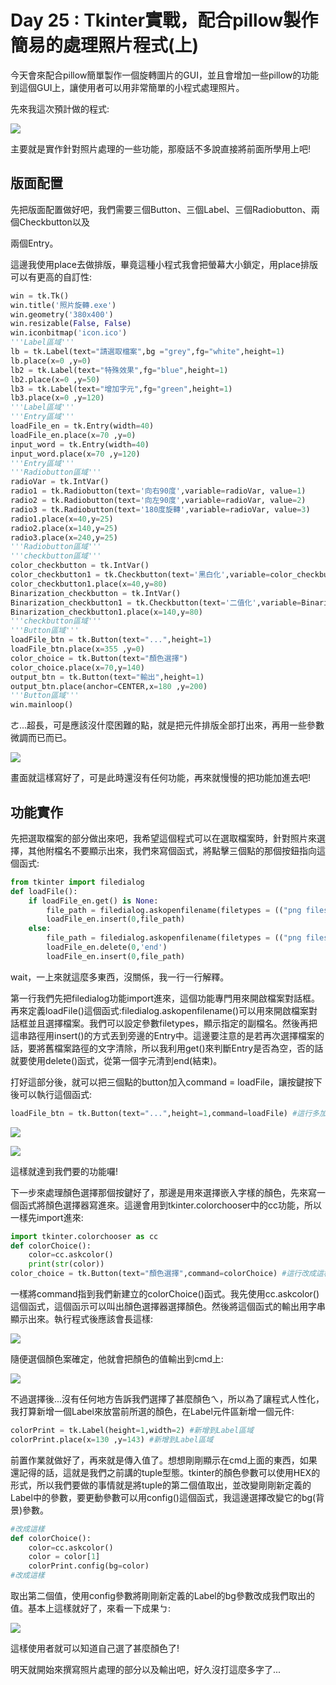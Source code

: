 # Day 25 : Tkinter實戰，配合pillow製作簡易的處理照片程式(上)

今天會來配合pillow簡單製作一個旋轉圖片的GUI，並且會增加一些pillow的功能到這個GUI上，讓使用者可以用非常簡單的小程式處理照片。

先來我這次預計做的程式:

![](./image/Day25_01.png)

主要就是實作針對照片處理的一些功能，那廢話不多說直接將前面所學用上吧!

## 版面配置

先把版面配置做好吧，我們需要三個Button、三個Label、三個Radiobutton、兩個Checkbutton以及

兩個Entry。

這邊我使用place去做排版，畢竟這種小程式我會把螢幕大小鎖定，用place排版可以有更高的自訂性:

```python
win = tk.Tk()
win.title('照片旋轉.exe')
win.geometry('380x400')
win.resizable(False, False)
win.iconbitmap('icon.ico')
'''Label區域'''
lb = tk.Label(text="請選取檔案",bg ="grey",fg="white",height=1)
lb.place(x=0 ,y=0)
lb2 = tk.Label(text="特殊效果",fg="blue",height=1)
lb2.place(x=0 ,y=50)
lb3 = tk.Label(text="增加字元",fg="green",height=1)
lb3.place(x=0 ,y=120)
'''Label區域'''
'''Entry區域'''
loadFile_en = tk.Entry(width=40)
loadFile_en.place(x=70 ,y=0)
input_word = tk.Entry(width=40)
input_word.place(x=70 ,y=120)
'''Entry區域'''
'''Radiobutton區域'''
radioVar = tk.IntVar()
radio1 = tk.Radiobutton(text='向右90度',variable=radioVar, value=1) 
radio2 = tk.Radiobutton(text='向左90度',variable=radioVar, value=2) 
radio3 = tk.Radiobutton(text='180度旋轉',variable=radioVar, value=3)
radio1.place(x=40,y=25)
radio2.place(x=140,y=25)
radio3.place(x=240,y=25)
'''Radiobutton區域'''
'''checkbutton區域'''
color_checkbutton = tk.IntVar()
color_checkbutton1 = tk.Checkbutton(text='黑白化',variable=color_checkbutton)
color_checkbutton1.place(x=40,y=80)
Binarization_checkbutton = tk.IntVar() 
Binarization_checkbutton1 = tk.Checkbutton(text='二值化',variable=Binarization_checkbutton)
Binarization_checkbutton1.place(x=140,y=80)
'''checkbutton區域'''
'''Button區域'''
loadFile_btn = tk.Button(text="...",height=1)
loadFile_btn.place(x=355 ,y=0)
color_choice = tk.Button(text="顏色選擇")
color_choice.place(x=70,y=140)
output_btn = tk.Button(text="輸出",height=1)
output_btn.place(anchor=CENTER,x=180 ,y=200)
'''Button區域'''
win.mainloop()
```

ㄜ...超長，可是應該沒什麼困難的點，就是把元件排版全部打出來，再用一些參數微調而已而已。

![](./image/Day25_02.png)

畫面就這樣寫好了，可是此時還沒有任何功能，再來就慢慢的把功能加進去吧!

## 功能實作

先把選取檔案的部分做出來吧，我希望這個程式可以在選取檔案時，針對照片來選擇，其他附檔名不要顯示出來，我們來寫個函式，將點擊三個點的那個按鈕指向這個函式:

```python
from tkinter import filedialog
def loadFile():
    if loadFile_en.get() is None:
        file_path = filedialog.askopenfilename(filetypes = (("png files","*.png"),("all files","*.*")))
        loadFile_en.insert(0,file_path) 
    else:
        file_path = filedialog.askopenfilename(filetypes = (("png files","*.png"),("all files","*.*")))
        loadFile_en.delete(0,'end')
        loadFile_en.insert(0,file_path)
```

wait，一上來就這麼多東西，沒關係，我一行一行解釋。

第一行我們先把filedialog功能import進來，這個功能專門用來開啟檔案對話框。再來定義loadFile()這個函式:filedialog.askopenfilename()可以用來開啟檔案對話框並且選擇檔案。我們可以設定參數filetypes，顯示指定的副檔名。然後再把這串路徑用insert()的方式丟到旁邊的Entry中。這邊要注意的是若再次選擇檔案的話，要將舊檔案路徑的文字清除，所以我利用get()來判斷Entry是否為空，否的話就要使用delete()函式，從第一個字元清到end(結束)。

打好這部分後，就可以把三個點的button加入command = loadFile，讓按鍵按下後可以執行這個函式:

```python
loadFile_btn = tk.Button(text="...",height=1,command=loadFile) #這行多加command=loadFile
```

![](./image/Day25_03.png)

![](./image/Day25_04.png)

這樣就達到我們要的功能囉!

下一步來處理顏色選擇那個按鍵好了，那邊是用來選擇嵌入字樣的顏色，先來寫一個函式將顏色選擇器寫進來。這邊會用到tkinter.colorchooser中的cc功能，所以一樣先import進來:

```python
import tkinter.colorchooser as cc
def colorChoice():
    color=cc.askcolor()
    print(str(color))
color_choice = tk.Button(text="顏色選擇",command=colorChoice) #這行改成這樣
```

一樣將command指到我們新建立的colorChoice()函式。我先使用cc.askcolor()這個函式，這個函示可以叫出顏色選擇器選擇顏色。然後將這個函式的輸出用字串顯示出來。執行程式後應該會長這樣:

![](./image/Day25_05.png)

隨便選個顏色案確定，他就會把顏色的值輸出到cmd上:

![](./image/Day25_06.png)

不過選擇後...沒有任何地方告訴我們選擇了甚麼顏色ㄟ，所以為了讓程式人性化，我打算新增一個Label來放當前所選的顏色，在Label元件區新增一個元件:

```python
colorPrint = tk.Label(height=1,width=2) #新增到Label區域
colorPrint.place(x=130 ,y=143) #新增到Label區域
```

前置作業就做好了，再來就是傳入值了。想想剛剛顯示在cmd上面的東西，如果還記得的話，這就是我們之前講的tuple型態。tkinter的顏色參數可以使用HEX的形式，所以我們要做的事情就是將tuple的第二個值取出，並改變剛剛新定義的Label中的參數，要更動參數可以用config()這個函式，我這邊選擇改變它的bg(背景)參數。

```python
#改成這樣
def colorChoice():
    color=cc.askcolor()
    color = color[1] 
    colorPrint.config(bg=color)
#改成這樣
```

取出第二個值，使用config參數將剛剛新定義的Label的bg參數改成我們取出的值。基本上這樣就好了，來看一下成果ㄅ:

![](./image/Day25_07.png)

這樣使用者就可以知道自己選了甚麼顏色了!

明天就開始來撰寫照片處理的部分以及輸出吧，好久沒打這麼多字了...